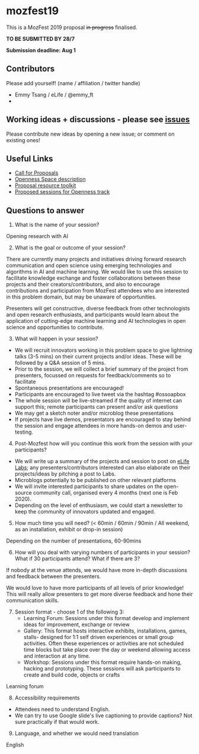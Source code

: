# mozfest19
This is a MozFest 2019 proposal ~~in progress~~ finalised. 

**TO BE SUBMITTED BY 28/7**

**Submission deadline: Aug 1**

## Contributors
Please add yourself! (name / affiliation / twitter handle)
* Emmy Tsang / eLife / @emmy_ft
* 

## Working ideas + discussions - please see [issues](https://github.com/emmyft/mozfest19/issues)
Please contribute new ideas by opening a new issue; or comment on existing ones!

## Useful Links
* [Call for Proposals](https://www.mozillafestival.org/en/proposals/)
* [Openness Space description](https://www.mozillafestival.org/en/spaces/openness/)
* [Proposal resource toolkit](https://www.mozillafestival.org/documents/21/mozfest-2019-session-proposal-guide.pdf)
* [Proposed sessions for Openness track](https://public.zenkit.com/collections/Mh_HcRV99/views/8w_cMlF4v?hide=views,workspaceLists,listName)

## Questions to answer
1. What is the name of your session? 

Opening research with AI

2. What is the goal or outcome of your session?

There are currently many projects and initiatives driving forward research communication and open science using emerging technologies and algorithms in AI and machine learning. We would like to use this session to facilitate knowledge exchange and foster collaborations between these projects and their creators/contributors, and also to encourage contributions and participation from MozFest attendees who are interested in this problem domain, but may be unaware of opportunities.

Presenters will get constructive, diverse feedback from other technologists and open research enthusiasts, and participants would learn about the application of cutting-edge machine learning and AI technologies in open science and opportunities to contribute.

3. What will happen in your session?
* We will recruit innovators working in this problem space to give lightning talks (3-5 mins) on their current projects and/or ideas. These will be followed by a Q&A session of 5 mins. 
* Prior to the session, we will collect a brief summary of the project from presenters, focussed on requests for feedback/comments so to facilitate 
* Spontaneous presentations are encouraged!
* Participants are encouraged to live tweet via the hashtag #ossoapbox
* The whole session will be live-streamed if the quality of internet can support this; remote participants can present and/or ask questions
* We may get a sketch noter and/or microblog these presentations
* If projects have live demos, presentators are encouraged to stay behind the session and engage attendees in more hands-on demos and user-testing. 

4. Post-Mozfest how will you continue this work from the session with your participants?
* We will write up a summary of the projects and session to post on [eLife Labs](www.elifesci.org/labs); any presenters/contributors interested can also elaborate on their projects/ideas by pitching a post to Labs.
* Microblogs potentially to be published on other relevant platforms
* We will invite interested participants to share updates on the open-source community call, organised every 4 months (next one is Feb 2020).
* Depending on the level of enthusiasm, we could start a newsletter to keep the community of innovators updated and engaged.

5. How much time you will need? (< 60min / 60min / 90min / All weekend, as an installation, exhibit or drop-in session)

Depending on the number of presentations, 60-90mins

6. How will you deal with varying numbers of participants in your session? What if 30 participants attend? What if there are 3?

If nobody at the venue attends, we would have more in-depth discussions and feedback between the presenters. 

We would love to have more participants of all levels of prior knowledge! This will really allow presenters to get more diverse feedback and hone their communication skills. 

7. Session format - choose 1 of the following 3:
   * Learning Forum: Sessions under this format develop and implement ideas for improvement, exchange or review
   * Gallery: This format hosts interactive exhibits, installations, games, stalls- designed for 1:1 self driven experiences or small group activities. Often these experiences or activities are not scheduled time blocks but take place over the day or weekend allowing access and interaction at any time.
   * Workshop: Sessions under this format require hands-on making, hacking and prototyping. These sessions will ask participants to create and build code, objects or crafts

Learning forum

8. Accessibility requirements
* Attendees need to understand English.
* We can try to use Google slide's live captioning to provide captions? Not sure practically if that would work.

9. Language, and whether we would need translation

English





